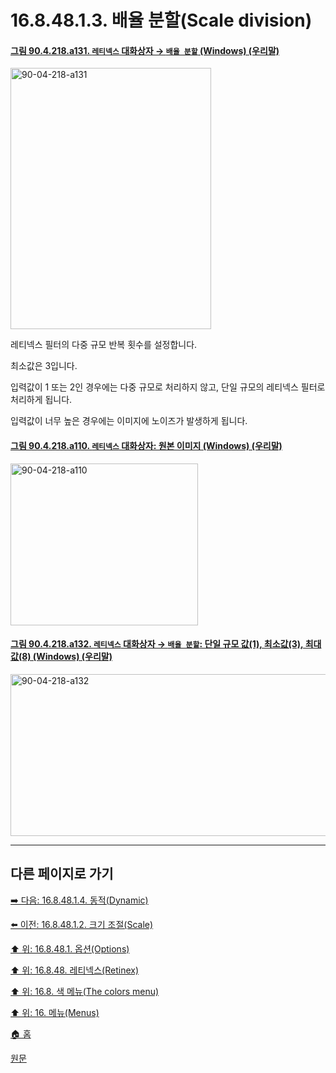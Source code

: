 # 16.8.48.1.3. 배율 분할(Scale division)

<a id="90-04-218-a131"></a>

#### [그림 90.4.218.a131. `레티넥스` 대화상자 → `배율 분할` (Windows) (우리말)](./90-04-0218-retinex.md#90-04-218-a131)
<img width="321" height="418" alt="90-04-218-a131" src="https://github.com/user-attachments/assets/8b3bb262-9ed6-4ba2-bc4f-c1491bff493c" />

레티넥스 필터의 다중 규모 반복 횟수를 설정합니다.

최소값은 3입니다.

입력값이 1 또는 2인 경우에는 다중 규모로 처리하지 않고, 단일 규모의 레티넥스 필터로 처리하게 됩니다.

입력값이 너무 높은 경우에는 이미지에 노이즈가 발생하게 됩니다.

<a id="90-04-218-a110"></a>

#### [그림 90.4.218.a110. `레티넥스` 대화상자: 원본 이미지 (Windows) (우리말)](./90-04-0218-retinex.md#90-04-218-a110)
<img width="300" height="259" alt="90-04-218-a110" src="https://github.com/user-attachments/assets/622dcfcf-6b67-42df-9f9f-865667c00054" />

<a id="90-04-218-a132"></a>

#### [그림 90.4.218.a132. `레티넥스` 대화상자 → `배율 분할`: 단일 규모 값(1), 최소값(3), 최대값(8) (Windows) (우리말)](./90-04-0218-retinex.md#90-04-218-a132)
<img width="900" height="259" alt="90-04-218-a132" src="https://github.com/user-attachments/assets/a4d86b39-1a03-4e00-8b9c-b221ccb174be" />

***

## 다른 페이지로 가기

[➡️ 다음: 16.8.48.1.4. 동적(Dynamic)](./16-08-48-01-04-dynamic.md)

[⬅️ 이전: 16.8.48.1.2. 크기 조절(Scale)](./16-08-48-01-02-scale.md)

[⬆️ 위: 16.8.48.1. 옵션(Options)](./16-08-48-01-00-options.md)

[⬆️ 위: 16.8.48. 레티넥스(Retinex)](./16-08-48-00-retinex.md)

[⬆️ 위: 16.8. 색 메뉴(The colors menu)](./16-08-00-the-colors-menu.md)

[⬆️ 위: 16. 메뉴(Menus)](./16-00-menus.md)

[🏠 홈](./00-home.md)

[원문](https://docs.gimp.org/2.10/ko/plug-in-retinex.html#idm33809)
